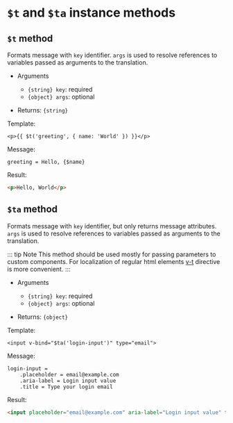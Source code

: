 # `$t` and `$ta` instance methods

## `$t` method

Formats message  with `key` identifier. `args` is used to resolve references to variables passed as arguments to the translation.

* Arguments
  * `{string} key`: required
  * `{object} args`: optional

* Returns: `{string}`

Template:
```vue-html
<p>{{ $t('greeting', { name: 'World' }) }}</p>
```

Message:
```ftl
greeting = Hello, {$name}
```

Result:
```html
<p>Hello, World</p>
```

## `$ta` method

Formats message with `key` identifier, but only returns message attributes. `args` is used to resolve references to variables passed as arguments to the translation.

::: tip Note
This method should be used mostly for passing parameters to custom components. For localization of regular html elements [v-t](/api/v-t-directive.html) directive is more convenient.
:::

* Arguments
  * `{string} key`: required
  * `{object} args`: optional

* Returns: `{object}`

Template:
```vue-html
<input v-bind="$ta('login-input')" type="email">
```

Message:
```ftl
login-input =
    .placeholder = email@example.com
    .aria-label = Login input value
    .title = Type your login email
```

Result:
```html
<input placeholder="email@example.com" aria-label="Login input value" title="Type your login email" type="email">
```
